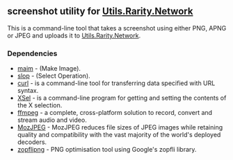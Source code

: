 ## screenshot utility for [Utils.Rarity.Network](https://utils.rarity.network)

This is a command-line tool that takes a screenshot using either PNG, APNG or JPEG and uploads it to [Utils.Rarity.Network](https://utils.rarity.network).

### Dependencies

* [maim](https://github.com/naelstrof/maim) - (Make Image).
* [slop](https://github.com/naelstrof/slop) - (Select Operation).
* [curl](https://github.com/curl/curl) - is a command-line tool for transferring data specified with URL syntax.
* [XSel](http://www.vergenet.net/%7Econrad/software/xsel/) - is a command-line program for getting and setting the contents of the X selection.
* [ffmpeg](https://ffmpeg.org/) - a complete, cross-platform solution to record, convert and stream audio and video.
* [MozJPEG](https://github.com/mozilla/mozjpeg) - MozJPEG reduces file sizes of JPEG images while retaining quality and compatibility with the vast majority of the world's deployed decoders.
* [zopflipng](https://github.com/google/zopfli) - PNG optimisation tool using Google's zopfli library.

